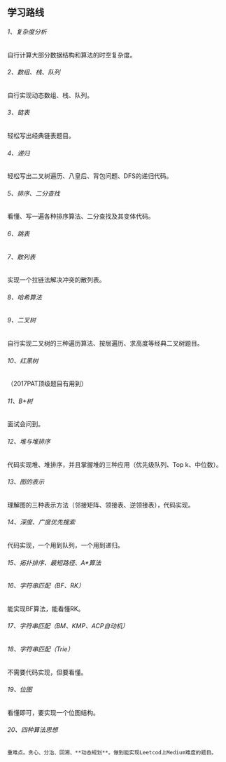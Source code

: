 ## 学习路线

###### 1、复杂度分析

自行计算大部分数据结构和算法的时空复杂度。

###### 2、数组、栈、队列

自行实现动态数组、栈、队列。

###### 3、链表

轻松写出经典链表题目。

###### 4、递归

轻松写出二叉树遍历、八皇后、背包问题、DFS的递归代码。

###### 5、排序、二分查找

看懂、写一遍各种排序算法、二分查找及其变体代码。

###### 6、跳表

###### 7、散列表

实现一个拉链法解决冲突的散列表。

###### 8、哈希算法

###### 9、二叉树

自行实现二叉树的三种遍历算法、按层遍历、求高度等经典二叉树题目。

###### 10、红黑树

（2017PAT顶级题目有用到）

###### 11、B+树

面试会问到。

###### 12、堆与堆排序

代码实现堆、堆排序，并且掌握堆的三种应用（优先级队列、Top k、中位数）。

###### 13、图的表示

理解图的三种表示方法（邻接矩阵、领接表、逆领接表），代码实现。

###### 14、深度、广度优先搜索

代码实现，一个用到队列，一个用到递归。

###### 15、拓扑排序、最短路径、A*算法

###### 16、字符串匹配（BF、RK）

能实现BF算法，能看懂RK。

###### 17、字符串匹配（BM、KMP、ACP自动机）

###### 18、字符串匹配（Trie）

不需要代码实现，但要看懂。

###### 19、位图

看懂即可，要实现一个位图结构。

###### 20、四种算法思想

 	重难点。贪心、分治、回溯、**动态规划**。做到能实现Leetcod上Medium难度的题目。

